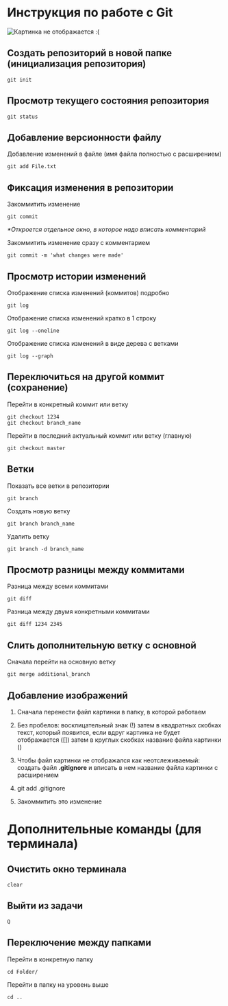 # **Инструкция по работе с Git**
![Картинка не отображается :(](git.png)

## Создать репозиторий в новой папке (инициализация репозитория)

    git init

## Просмотр текущего состояния репозитория 

    git status

## Добавление версионности файлу

Добавление изменений в файле (имя файла полностью с расширением)

    git add File.txt

## Фиксация изменения в репозитории

Закоммитить изменение 

    git commit  

_*Откроется отдельное окно, в которое надо вписать комментарий_

Закоммитить изменение сразу с комментарием

    git commit -m 'what changes were made'

## Просмотр истории изменений
Отображение списка изменений (коммитов) подробно

    git log

Отображение списка изменений кратко в 1 строку

    git log --oneline

Отображение списка изменений в виде дерева с ветками

    git log --graph

## Переключиться на другой коммит (сохранение)
Перейти в конкретный коммит или ветку

    git checkout 1234
    git checkout branch_name

Перейти в последний актуальный коммит или ветку (главную)

    git checkout master

## Ветки

Показать все ветки в репозитории

    git branch 
    
Создать новую ветку

    git branch branch_name
    
Удалить ветку

    git branch -d branch_name
    
## Просмотр разницы между коммитами
Разница между всеми коммитами

    git diff

Разница между двумя конкретными коммитами

    git diff 1234 2345

## Слить дополнительную ветку с основной
Сначала перейти на основную ветку

    git merge additional_branch

## Добавление изображений
1. Сначала перенести файл картинки в папку, в которой работаем

2. Без пробелов: восклицательный знак (!) затем в квадратных скобках текст, который появится, если вдруг картинка не будет отображается ([]) затем в круглых скобках название файла картинки ()
3. Чтобы файл картинки не отображался как неотслеживаемый: создать файл **.gitignore** и вписать в нем название файла картинки с расширением
4. git add .gitignore
5. Закоммитить это изменение

# Дополнительные команды (для терминала)

## Очистить окно терминала

    clear 

## Выйти из задачи

    Q

## Переключение между папками
Перейти в конкретную папку

    cd Folder/

Перейти в папку на уровень выше

    cd ..
